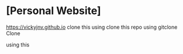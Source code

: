 # [Personal Website]
https://vickyjnv.github.io
clone this
using
clone this repo using gitclone
Clone



using
this
